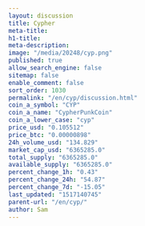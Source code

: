 ```yaml
---
layout: discussion
title: Cypher
meta-title: 
h1-title: 
meta-description: 
image: "/media/20248/cyp.png"
published: true
allow_search_engine: false
sitemap: false
enable_comment: false
sort_order: 1030
permalink: "/en/cyp/discussion.html"
coin_a_symbol: "CYP"
coin_a_name: "CypherPunkCoin"
coin_a_lower_case: "cyp"
price_usd: "0.105512"
price_btc: "0.00000898"
24h_volume_usd: "134.829"
market_cap_usd: "6365285.0"
total_supply: "6365285.0"
available_supply: "6365285.0"
percent_change_1h: "0.43"
percent_change_24h: "54.87"
percent_change_7d: "-15.05"
last_updated: "1517140745"
parent-url: "/en/cyp/"
author: Sam
---
```


